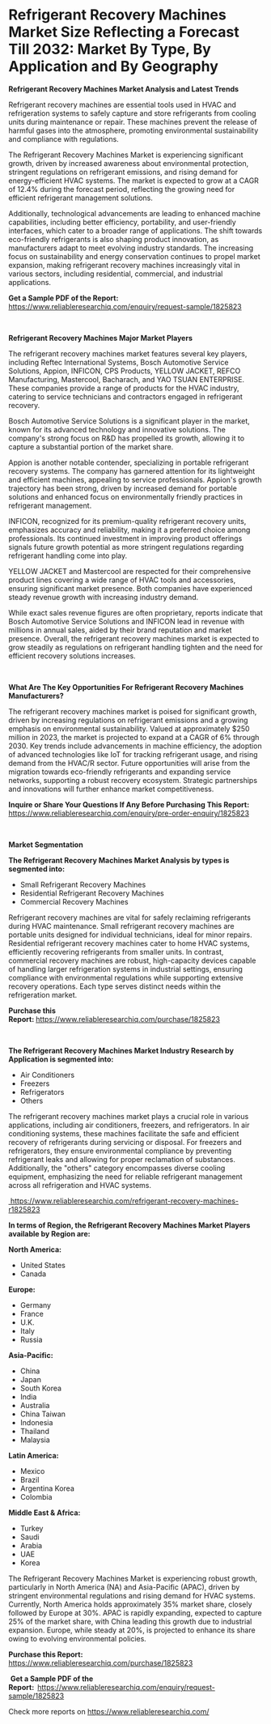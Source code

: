 <p><h1>Refrigerant Recovery Machines Market Size Reflecting a Forecast Till 2032: Market By Type, By Application and By Geography</h1></p><p><strong>Refrigerant Recovery Machines Market Analysis and Latest Trends</strong></p>
<p><p>Refrigerant recovery machines are essential tools used in HVAC and refrigeration systems to safely capture and store refrigerants from cooling units during maintenance or repair. These machines prevent the release of harmful gases into the atmosphere, promoting environmental sustainability and compliance with regulations. </p><p>The Refrigerant Recovery Machines Market is experiencing significant growth, driven by increased awareness about environmental protection, stringent regulations on refrigerant emissions, and rising demand for energy-efficient HVAC systems. The market is expected to grow at a CAGR of 12.4% during the forecast period, reflecting the growing need for efficient refrigerant management solutions.</p><p>Additionally, technological advancements are leading to enhanced machine capabilities, including better efficiency, portability, and user-friendly interfaces, which cater to a broader range of applications. The shift towards eco-friendly refrigerants is also shaping product innovation, as manufacturers adapt to meet evolving industry standards. The increasing focus on sustainability and energy conservation continues to propel market expansion, making refrigerant recovery machines increasingly vital in various sectors, including residential, commercial, and industrial applications.</p></p>
<p><strong>Get a Sample PDF of the Report:&nbsp;</strong> <a href="https://www.reliableresearchiq.com/enquiry/request-sample/1825823?utm_campaign=3570&utm_medium=2&utm_source=Github&utm_content=ia&utm_term=09042025&utm_id=refrigerant-recovery-machines">https://www.reliableresearchiq.com/enquiry/request-sample/1825823</a></p>
<p>&nbsp;</p>
<p><strong>Refrigerant Recovery Machines Major Market Players</strong></p>
<p><p>The refrigerant recovery machines market features several key players, including Reftec International Systems, Bosch Automotive Service Solutions, Appion, INFICON, CPS Products, YELLOW JACKET, REFCO Manufacturing, Mastercool, Bacharach, and YAO TSUAN ENTERPRISE. These companies provide a range of products for the HVAC industry, catering to service technicians and contractors engaged in refrigerant recovery.</p><p>Bosch Automotive Service Solutions is a significant player in the market, known for its advanced technology and innovative solutions. The company's strong focus on R&D has propelled its growth, allowing it to capture a substantial portion of the market share.</p><p>Appion is another notable contender, specializing in portable refrigerant recovery systems. The company has garnered attention for its lightweight and efficient machines, appealing to service professionals. Appion's growth trajectory has been strong, driven by increased demand for portable solutions and enhanced focus on environmentally friendly practices in refrigerant management.</p><p>INFICON, recognized for its premium-quality refrigerant recovery units, emphasizes accuracy and reliability, making it a preferred choice among professionals. Its continued investment in improving product offerings signals future growth potential as more stringent regulations regarding refrigerant handling come into play.</p><p>YELLOW JACKET and Mastercool are respected for their comprehensive product lines covering a wide range of HVAC tools and accessories, ensuring significant market presence. Both companies have experienced steady revenue growth with increasing industry demand.</p><p>While exact sales revenue figures are often proprietary, reports indicate that Bosch Automotive Service Solutions and INFICON lead in revenue with millions in annual sales, aided by their brand reputation and market presence. Overall, the refrigerant recovery machines market is expected to grow steadily as regulations on refrigerant handling tighten and the need for efficient recovery solutions increases.</p></p>
<p>&nbsp;</p>
<p><strong>What Are The Key Opportunities For Refrigerant Recovery Machines Manufacturers?</strong></p>
<p><p>The refrigerant recovery machines market is poised for significant growth, driven by increasing regulations on refrigerant emissions and a growing emphasis on environmental sustainability. Valued at approximately $250 million in 2023, the market is projected to expand at a CAGR of 6% through 2030. Key trends include advancements in machine efficiency, the adoption of advanced technologies like IoT for tracking refrigerant usage, and rising demand from the HVAC/R sector. Future opportunities will arise from the migration towards eco-friendly refrigerants and expanding service networks, supporting a robust recovery ecosystem. Strategic partnerships and innovations will further enhance market competitiveness.</p></p>
<p><strong>Inquire or Share Your Questions If Any Before Purchasing This Report:</strong> <a href="https://www.reliableresearchiq.com/enquiry/pre-order-enquiry/1825823?utm_campaign=3570&utm_medium=2&utm_source=Github&utm_content=ia&utm_term=09042025&utm_id=refrigerant-recovery-machines">https://www.reliableresearchiq.com/enquiry/pre-order-enquiry/1825823</a></p>
<p>&nbsp;</p>
<p><strong>Market Segmentation</strong></p>
<p><strong>The Refrigerant Recovery Machines Market Analysis by types is segmented into:</strong></p>
<p><ul><li>Small Refrigerant Recovery Machines</li><li>Residential Refrigerant Recovery Machines</li><li>Commercial Recovery Machines</li></ul></p>
<p><p>Refrigerant recovery machines are vital for safely reclaiming refrigerants during HVAC maintenance. Small refrigerant recovery machines are portable units designed for individual technicians, ideal for minor repairs. Residential refrigerant recovery machines cater to home HVAC systems, efficiently recovering refrigerants from smaller units. In contrast, commercial recovery machines are robust, high-capacity devices capable of handling larger refrigeration systems in industrial settings, ensuring compliance with environmental regulations while supporting extensive recovery operations. Each type serves distinct needs within the refrigeration market.</p></p>
<p><strong>Purchase this Report:&nbsp;</strong><a href="https://www.reliableresearchiq.com/purchase/1825823?utm_campaign=3570&utm_medium=2&utm_source=Github&utm_content=ia&utm_term=09042025&utm_id=refrigerant-recovery-machines">https://www.reliableresearchiq.com/purchase/1825823</a></p>
<p>&nbsp;</p>
<p><strong>The Refrigerant Recovery Machines Market Industry Research by Application is segmented into:</strong></p>
<p><ul><li>Air Conditioners</li><li>Freezers</li><li>Refrigerators</li><li>Others</li></ul></p>
<p><p>The refrigerant recovery machines market plays a crucial role in various applications, including air conditioners, freezers, and refrigerators. In air conditioning systems, these machines facilitate the safe and efficient recovery of refrigerants during servicing or disposal. For freezers and refrigerators, they ensure environmental compliance by preventing refrigerant leaks and allowing for proper reclamation of substances. Additionally, the "others" category encompasses diverse cooling equipment, emphasizing the need for reliable refrigerant management across all refrigeration and HVAC systems.</p></p>
<p><a href="https://www.reliableresearchiq.com/refrigerant-recovery-machines-r1825823?utm_campaign=3570&utm_medium=2&utm_source=Github&utm_content=ia&utm_term=09042025&utm_id=refrigerant-recovery-machines">&nbsp;https://www.reliableresearchiq.com/refrigerant-recovery-machines-r1825823</a></p>
<p><strong>In terms of Region, the Refrigerant Recovery Machines Market Players available by Region are:</strong></p>
<p>
    <p> <strong> North America: </strong>
        <ul>
            <li>United States</li>
            <li>Canada</li>
        </ul>
        </p> 
    <p> <strong> Europe: </strong>
        <ul>
            <li>Germany</li>
            <li>France</li>
            <li>U.K.</li>
            <li>Italy</li>
            <li>Russia</li>
        </ul>
        </p> 
    <p> <strong> Asia-Pacific: </strong>
        <ul>
            <li>China</li>
            <li>Japan</li>
            <li>South Korea</li>
            <li>India</li>
            <li>Australia</li>
            <li>China Taiwan</li>
            <li>Indonesia</li>
            <li>Thailand</li>
            <li>Malaysia</li>
        </ul>
        </p> 
    <p> <strong> Latin America: </strong>
        <ul>
            <li>Mexico</li>
            <li>Brazil</li>
            <li>Argentina Korea</li>
            <li>Colombia</li>
        </ul>
        </p> 
    <p> <strong> Middle East & Africa: </strong>
        <ul>
            <li>Turkey</li>
            <li>Saudi</li>
            <li>Arabia</li>
            <li>UAE</li>
            <li>Korea</li>
        </ul>
    </p>
    </p>
<p><p>The Refrigerant Recovery Machines Market is experiencing robust growth, particularly in North America (NA) and Asia-Pacific (APAC), driven by stringent environmental regulations and rising demand for HVAC systems. Currently, North America holds approximately 35% market share, closely followed by Europe at 30%. APAC is rapidly expanding, expected to capture 25% of the market share, with China leading this growth due to industrial expansion. Europe, while steady at 20%, is projected to enhance its share owing to evolving environmental policies.</p></p>
<p><strong>Purchase this Report: </strong><a href="https://www.reliableresearchiq.com/purchase/1825823?utm_campaign=3570&utm_medium=2&utm_source=Github&utm_content=ia&utm_term=09042025&utm_id=refrigerant-recovery-machines">https://www.reliableresearchiq.com/purchase/1825823</a></p>
<p>&nbsp;<strong>Get a Sample PDF of the Report:&nbsp;&nbsp;</strong><a href="https://www.reliableresearchiq.com/enquiry/request-sample/1825823?utm_campaign=3570&utm_medium=2&utm_source=Github&utm_content=ia&utm_term=09042025&utm_id=refrigerant-recovery-machines">https://www.reliableresearchiq.com/enquiry/request-sample/1825823</a></p>
<p><strong></strong></p>
<p>Check more reports on <a href="https://www.reliableresearchiq.com/?utm_campaign=3570&utm_medium=2&utm_source=Github&utm_content=ia&utm_term=09042025&utm_id=refrigerant-recovery-machines">https://www.reliableresearchiq.com/</a></p>